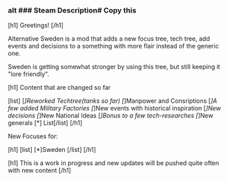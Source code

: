 ### alt ### Steam Description# Copy this ###
[h1] Greetings! [/h1]

Alternative Sweden is a mod that adds a new focus tree, tech tree, add events and decisions to a something with more flair instead of the generic one.


Sweden is getting somewhat stronger by using this tree, but still keeping it "lore friendly".


[h1] Content that are changed so far

[list]
[*]Reworked Techtree(tanks so far)
[*]Manpower and Consriptions
[*]A few added Military Factories
[*]New events with historical inspiration
[*]New decisions
[*]New National Ideas
[*]Bonus to a few tech-researches
[*]New generals
[*] List[/list]
[/h1]

New Focuses for:

[h1]
[list]
[*]Sweden
[/list]
[/h1]

[h1] This is a work in progress and new updates will be pushed quite often with new content [/h1]

